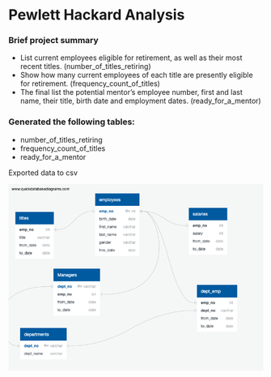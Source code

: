 # Pewlett Hackard Analysis

### Brief project summary
* List current employees eligible for retirement, as well as their most recent titles. (number_of_titles_retiring)
* Show how many current employees of each title are presently eligible for retirement. (frequency_count_of_titles)
* The final list the potential mentor’s employee number, first and last name, their title, birth date and employment dates. (ready_for_a_mentor)

### Generated the following tables:
* number_of_titles_retiring 
* frequency_count_of_titles
* ready_for_a_mentor

Exported data to csv

![](EmployeeDB.png)